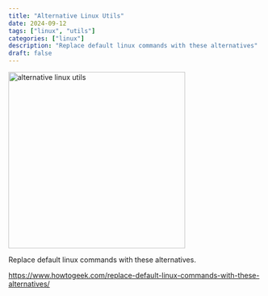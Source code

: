 ```yaml
---
title: "Alternative Linux Utils"
date: 2024-09-12
tags: ["linux", "utils"]
categories: ["linux"]
description: "Replace default linux commands with these alternatives"
draft: false
---
```


<img src="https://static1.howtogeekimages.com/wordpress/wp-content/uploads/2024/08/a-linux-terminal-with-some-commands.jpg" alt="alternative linux utils" width="350" height="350">

Replace default linux commands with these alternatives.

https://www.howtogeek.com/replace-default-linux-commands-with-these-alternatives/
